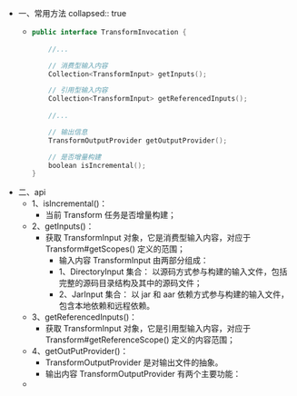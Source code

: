 - 一、常用方法
  collapsed:: true
	- ```kotlin
	  public interface TransformInvocation {
	  		
	      //...
	  
	      // 消费型输入内容
	      Collection<TransformInput> getInputs();
	  
	      // 引用型输入内容
	      Collection<TransformInput> getReferencedInputs();
	    
	      //...
	  
	      // 输出信息
	      TransformOutputProvider getOutputProvider();
	  
	      // 是否增量构建
	      boolean isIncremental();
	  }
	  
	  ```
- 二、api
	- 1、isIncremental()：
		- 当前 Transform 任务是否增量构建；
	- 2、getInputs()：
		- 获取 TransformInput 对象，它是消费型输入内容，对应于 Transform#getScopes() 定义的范围；
			- 输入内容 TransformInput 由两部分组成：
			- 1、DirectoryInput 集合： 以源码方式参与构建的输入文件，包括完整的源码目录结构及其中的源码文件；
			- 2、JarInput 集合： 以 jar 和 aar 依赖方式参与构建的输入文件，包含本地依赖和远程依赖。
	- 3、getReferencedInputs()：
		- 获取 TransformInput 对象，它是引用型输入内容，对应于 Transform#getReferenceScope() 定义的内容范围；
	- 4、getOutPutProvider()：
		- TransformOutputProvider 是对输出文件的抽象。
		- 输出内容 TransformOutputProvider 有两个主要功能：
	-
